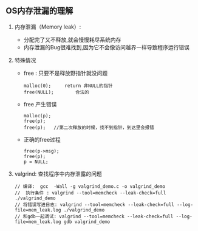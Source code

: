 ## OS内存泄漏的理解

1. 内存泄漏（Memory leak）:

   + 分配完了又不释放,就会慢慢耗尽系统内存

   - 内存泄漏的Bug很难找到,因为它不会像访问越界一样导致程序运行错误

2. 特殊情况

   - free : 只要不是释放野指针就没问题

     ```
     malloc(0);		return 非NULL的指针
     free(NULL);		合法的
     ```

   - free 产生错误

     ```
     malloc(p);
     free(p);
     free(p);	//第二次释放的时候，找不到指针，到这里会报错
     ```

   - 正确的free过程

     ```
     free(p->msg);
     free(p);
     p = NULL;
     ```

3. valgrind: 查找程序中内存泄露的问题

   ```
   // 编译:  gcc  -Wall -g valgrind_demo.c -o valgrind_demo
   //  执行条件 : valgrind --tool=memcheck --leak-check=full ./valgrind_demo
   // 将错误写进日志: valgrind --tool=memcheck --leak-check=full --log-file=mem_leak.log ./valgrind_demo
   // 和gdb一起调试: valgrind --tool=memcheck --leak-check=full --log-file=mem_leak.log gdb valgrind_demo
   ```

   